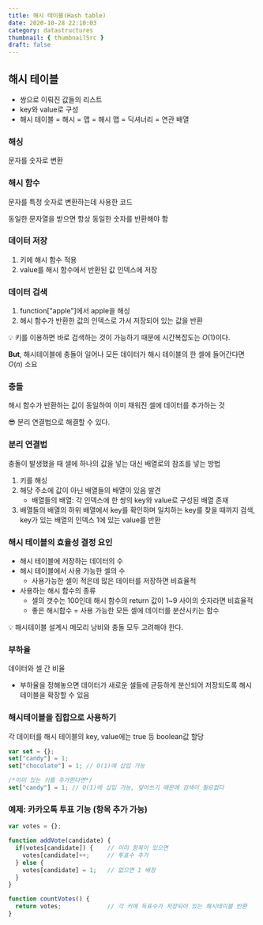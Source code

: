 ```yaml
---
title: 해시 테이블(Hash table)
date: 2020-10-28 22:10:03
category: datastructures
thumbnail: { thumbnailSrc }
draft: false
---
```

## 해시 테이블

- 쌍으로 이뤄진 값들의 리스트
- key와 value로 구성
- 해시 테이블 = 해시 = 맵 = 해시 맵 = 딕셔너리 = 연관 배열

### 해싱

문자를 숫자로 변환

### 해시 함수

문자를 특정 숫자로 변환하는데 사용한 코드

동일한 문자열을 받으면 항상 동일한 숫자를 반환해야 함

### 데이터 저장

1. 키에 해시 함수 적용
2. value를 해시 함수에서 반환된 값 인덱스에 저장

### 데이터 검색

1. function["apple"]에서 apple을 해싱
2. 해시 함수가 반환한 값의 인덱스로 가서 저장되어 있는 값을 반환

💡 키를 이용하면 바로 검색하는 것이 가능하기 때문에 시간복잡도는 $O(1)$이다.

**But**, 해시테이블에 충돌이 일어나 모든 데이터가 해시 테이블의 한 셀에 들어간다면 $O(n)$ 소요

### 충돌

해시 함수가 반환하는 값이 동일하여 이미 채워진 셀에 데이터를 추가하는 것

😎 분리 연결법으로 해결할 수 있다.

### 분리 연결법

충돌이 발생했을 때 셀에 하나의 값을 넣는 대신 배열로의 참조를 넣는 방법

1. 키를 해싱
2. 해당 주소에 값이 아닌 배열들의 배열이 있음 발견
    - 배열들의 배열:  각 인덱스에 한 쌍의 key와 value로 구성된 배열 존재
3. 배열들의 배열의 하위 배열에서 key를 확인하며 일치하는 key를 찾을 때까지 검색, key가 있는 배열의 인덱스 1에 있는 value를 반환

### 해시 테이블의 효율성 결정 요인

- 해시 테이블에 저장하는 데이터의 수
- 해시 테이블에서 사용 가능한 셀의 수
    - 사용가능한 셀이 적은데 많은 데이터를 저장하면 비효율적
- 사용하는 해시 함수의 종류
    - 셀의 갯수는 100인데 해시 함수의 return 값이 1~9 사이의 숫자라면 비효율적
    - 좋은 해시함수 = 사용 가능한 모든 셀에 데이터를 분산시키는 함수

💡 해시테이블 설계시 메모리 낭비와 충돌 모두 고려해야 한다.

### 부하율

데이터와 셀 간 비율

- 부하율을 정해놓으면 데이터가 새로운 셀들에 균등하게 분산되어 저장되도록 해시 테이블을 확장할 수 있음

### 해시테이블을 집합으로 사용하기

각 데이터를 해시 테이블의 key, value에는 true 등 boolean값 할당

```jsx
var set = {};
set["candy"] = 1;
set["chocolate"] = 1; // O(1)에 삽입 가능

/*이미 있는 키를 추가한다면*/
set["candy"] = 1; // O(1)에 삽입 가능, 덮어쓰기 때문에 검색이 필요없다
```

### 예제: 카카오톡 투표 기능 (항목 추가 가능)

```jsx
var votes = {};

function addVote(candidate) {
  if(votes[candidate]) {    // 이미 항목이 있으면
    votes[candidate]++;     // 투표수 추가
  } else {
    votes[candidate] = 1;   // 없으면 1 배정
  }
}

function countVotes() {
  return votes;             // 각 키에 득표수가 저장되어 있는 해시테이블 반환
}
```
